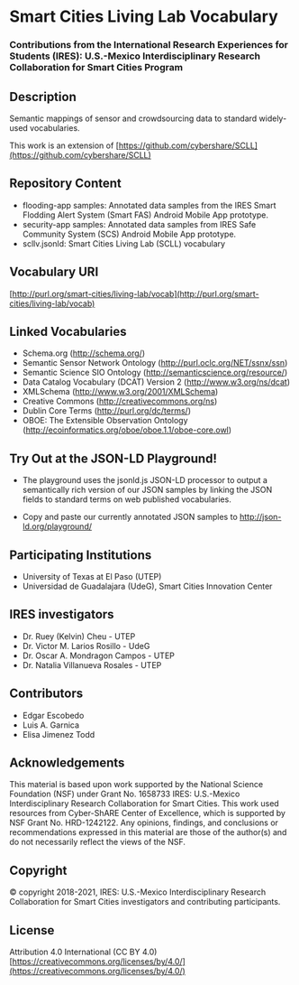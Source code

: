 # Smart Cities Living Lab Vocabulary

### Contributions from the International Research Experiences for Students (IRES): U.S.-Mexico Interdisciplinary Research Collaboration for Smart Cities Program

## Description
Semantic mappings of sensor and crowdsourcing data to standard widely-used vocabularies.

This work is an extension of [https://github.com/cybershare/SCLL](https://github.com/cybershare/SCLL)

## Repository Content
- flooding-app samples: Annotated data samples from the IRES Smart Flodding Alert System (Smart FAS) Android Mobile App prototype.
- security-app samples: Annotated data samples from IRES Safe Community System (SCS) Android Mobile App prototype.
- scllv.jsonld: Smart Cities Living Lab (SCLL) vocabulary 

## Vocabulary URI
[http://purl.org/smart-cities/living-lab/vocab](http://purl.org/smart-cities/living-lab/vocab)

## Linked Vocabularies
+ Schema.org (http://schema.org/)
+ Semantic Sensor Network Ontology (http://purl.oclc.org/NET/ssnx/ssn)
+ Semantic Science SIO Ontology (http://semanticscience.org/resource/)
+ Data Catalog Vocabulary (DCAT) Version 2 (http://www.w3.org/ns/dcat)
+ XMLSchema (http://www.w3.org/2001/XMLSchema)
+ Creative Commons (http://creativecommons.org/ns)
+ Dublin Core Terms (http://purl.org/dc/terms/)
+ OBOE: The Extensible Observation Ontology (http://ecoinformatics.org/oboe/oboe.1.1/oboe-core.owl)

## Try Out at the JSON-LD Playground!
+ The playground uses the jsonld.js JSON-LD processor to output a semantically rich version of our JSON samples by linking the JSON fields to standard terms on web published vocabularies.
  
+ Copy and paste our currently annotated JSON samples to http://json-ld.org/playground/
	
## Participating Institutions
+ University of Texas at El Paso (UTEP)
+ Universidad de Guadalajara (UdeG), Smart Cities Innovation Center

## IRES investigators
+ Dr. Ruey (Kelvin) Cheu - UTEP
+ Dr. Victor M. Larios Rosillo - UdeG
+ Dr. Oscar A. Mondragon Campos - UTEP
+ Dr. Natalia Villanueva Rosales - UTEP

## Contributors
+ Edgar Escobedo
+ Luis A. Garnica
+ Elisa Jimenez Todd

## Acknowledgements
This material is based upon work supported by the National Science Foundation (NSF) under Grant No. 1658733 IRES: U.S.-Mexico Interdisciplinary Research Collaboration for Smart Cities. This work used resources from Cyber-ShARE Center of Excellence, which is supported by NSF Grant No. HRD-1242122. Any opinions, findings, and conclusions or recommendations expressed in this material are those of the author(s) and do not necessarily reflect the views of the NSF.

## Copyright
&#169; copyright 2018-2021, IRES: U.S.-Mexico Interdisciplinary Research Collaboration for
Smart Cities investigators and contributing participants.

## License
Attribution 4.0 International (CC BY 4.0) 
[https://creativecommons.org/licenses/by/4.0/](https://creativecommons.org/licenses/by/4.0/)

